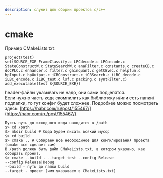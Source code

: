 ```yaml
---
description: служит для сборки проектов c/c++
---
```


# cmake

Пример CMakeLists.txt:

```
project(test)
set(SOURCE_EXE FrameClassify.c LPCdecode.c LPCencode.c StateConstructW.c StateSearchW.c anaFilter.c constants.c createCB.c doCPLC.c enhancer.c filter.c gainquant.c getCBvec.c helpfun.c hpInput.c hpOutput.c iCBConstruct.c iCBSearch.c iLBC_decode.c iLBC_encode.c iLBC_test.c lsf.c packing.c syntFilter.c)
add_executable(test ${SOURCE_EXE})
```

header-файлы указывать не надо, они сами подцепятся.\
Если нужно часть кода скомпилить как библиотеку и/или есть папки/подпапки, то тут конфиг будет сложнее. Подробнее можно посмотреть здесь: [https://habr.com/ru/post/155467/](https://habr.com/ru/post/155467/)

```
Пусть путь до исходного кода находится в /path
$> cd /path
$> mkdir build # Сюда будем писать всякий мусор
$> cd build
$> cmake .. # Собираем все необходимое для компилирования проекта (cmake все сделает сам)
В /path должен быть файл CMakeLists.txt, в котором указано, как собирать проект.
$> cmake --build . --target test --config Release
--config Release|Debug
--build - путь до папки build
--target - проект (имя указываем в CMakeLists.txt)
```

